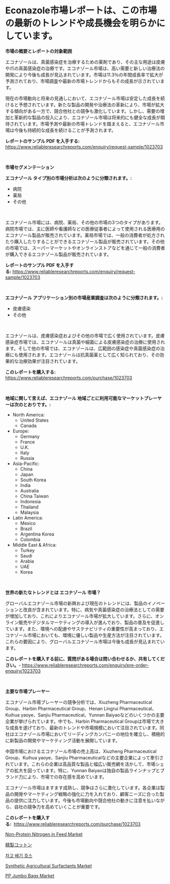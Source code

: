 <p><h1>Econazole市場レポートは、この市場の最新のトレンドや成長機会を明らかにしています。</h1></p><p><strong>市場の概要とレポートの対象範囲</strong></p>
<p><p>エコナゾールは、真菌感染症を治療するための薬剤であり、その主な用途は皮膚や爪の真菌感染症の治療です。エコナゾール市場は、高い需要と新しい治療法の開発により今後も成長が見込まれています。市場は11.3％の年間成長率で拡大が予測されており、市場調査や最新の市場トレンドからもその成長が示されています。</p><p>現在の市場動向と将来の見通しにおいて、エコナゾール市場は安定した成長を続けると予想されています。新たな製品の開発や治療法の革新により、市場が拡大する傾向がある一方で、競合他社との競争も激化しています。しかし、需要の増加と革新的な製品の投入により、エコナゾール市場は将来的にも健全な成長が期待されています。市場予測や最新の市場トレンドを踏まえると、エコナゾール市場は今後も持続的な成長を続けることが予測されます。</p></p>
<p><strong>レポートのサンプル PDF を入手する:</strong> <a href="https://www.reliableresearchreports.com/enquiry/request-sample/1023703">https://www.reliableresearchreports.com/enquiry/request-sample/1023703</a></p>
<p>&nbsp;</p>
<p><strong>市場セグメンテーション</strong></p>
<p><strong>エコナゾール タイプ別の市場分析は次のように分類されます。:</strong></p>
<p><ul><li>病院</li><li>薬局</li><li>その他</li></ul></p>
<p>&nbsp;</p>
<p><p>エコナゾール市場には、病院、薬局、その他の市場の3つのタイプがあります。病院市場では、主に医師や看護師などの医療従事者によって使用される医療用のエコナゾール製品が販売されています。薬局市場では、一般の消費者が処方されたり購入したりすることができるエコナゾール製品が販売されています。その他の市場では、スーパーマーケットやオンラインストアなどを通じて一般の消費者が購入できるエコナゾール製品が販売されています。</p></p>
<p><strong>レポートのサンプル PDF を入手する:</strong>&nbsp;<a href="https://www.reliableresearchreports.com/enquiry/request-sample/1023703">https://www.reliableresearchreports.com/enquiry/request-sample/1023703</a></p>
<p>&nbsp;</p>
<p><strong> エコナゾール アプリケーション別の市場産業調査は次のように分類されます。:</strong></p>
<p><ul><li>皮膚感染</li><li>その他</li></ul></p>
<p>&nbsp;</p>
<p><p>エコナゾールは、皮膚感染症およびその他の市場で広く使用されています。皮膚感染症市場では、エコナゾールは真菌や細菌による皮膚感染症の治療に使用されます。そして他の市場では、エコナゾールは、広範囲の感染症や真菌感染症の治療にも使用されます。エコナゾールは抗真菌薬として広く知られており、その効果的な治療効果が注目されています。</p></p>
<p><strong>このレポートを購入する:</strong>&nbsp; <a href="https://www.reliableresearchreports.com/purchase/1023703">https://www.reliableresearchreports.com/purchase/1023703</a></p>
<p>&nbsp;</p>
<p><strong>地域に関して言えば、エコナゾール 地域ごとに利用可能なマーケットプレーヤーは次のとおりです。:</strong></p>
<p><ul>
    <li>
        North America:
        <ul>
            <li>United States</li>
            <li>Canada</li>
        </ul>
    </li>
    <li>
        Europe:
        <ul>
            <li>Germany</li>
            <li>France</li>
            <li>U.K.</li>
            <li>Italy</li>
            <li>Russia</li>
        </ul>
    </li>
    <li>
        Asia-Pacific:
        <ul>
            <li>China</li>
            <li>Japan</li>
            <li>South Korea</li>
            <li>India</li>
            <li>Australia</li>
            <li>China Taiwan</li>
            <li>Indonesia</li>
            <li>Thailand</li>
            <li>Malaysia</li>
        </ul>
    </li>
    <li>
        Latin America:
        <ul>
            <li>Mexico</li>
            <li>Brazil</li>
            <li>Argentina Korea</li>
            <li>Colombia</li>
        </ul>
    </li>
    <li>
        Middle East & Africa:
        <ul>
            <li>Turkey</li>
            <li>Saudi</li>
            <li>Arabia</li>
            <li>UAE</li>
            <li>Korea</li>
        </ul>
    </li>
    </ul></p>
<p>&nbsp;</p>
<p><strong>世界の新たなトレンドとは エコナゾール 市場？</strong></p>
<p><p>グローバルエコナゾール市場の新興および現在のトレンドには、製品のイノベーションと改良が含まれています。特に、病気や真菌感染症の治療法としての需要が増加しており、これによりエコナゾール市場が拡大しています。さらに、オンライン販売やデジタルマーケティングの導入が進んでおり、製品の普及を促進しています。また、環境への配慮やサステナビリティの重要性が高まっており、エコナゾール市場においても、環境に優しい製品や生産方法が注目されています。これらの要因により、グローバルエコナゾール市場は今後も成長が見込まれています。</p></p>
<p><strong>このレポートを購入する前に、質問がある場合は問い合わせるか、共有してください。</strong>- <a href="https://www.reliableresearchreports.com/enquiry/pre-order-enquiry/1023703">https://www.reliableresearchreports.com/enquiry/pre-order-enquiry/1023703</a></p>
<p>&nbsp;</p>
<p><strong>主要な市場プレーヤー</strong></p>
<p><p>エコナゾール市場プレーヤーの競争分析では、Xiuzheng Pharmaceutical Group、Harbin Pharmaceutical Group、Henan Lingrui Pharmaceutical、Kuihua yaoye、Sanjiu Pharmaceutical、Yunnan Baiyaoなどのいくつかの主要企業が挙げられています。中でも、Harbin Pharmaceutical Groupは市場で大きな成長を遂げており、最新のトレンドや市場規模において注目されています。同社はエコナゾール市場においてリーディングカンパニーの地位を確立し、積極的に新製品の開発やマーケティング活動を展開しています。</p><p>中国市場におけるエコナゾール市場の売上高は、Xiuzheng Pharmaceutical Group、Kuihua yaoye、Sanjiu Pharmaceuticalなどの主要企業によって牽引されています。これらの企業は高品質な製品と幅広い販売網を活かして、市場シェアの拡大を図っています。特に、Yunnan Baiyaoは独自の製品ラインナップとブランド力により、市場での存在感を高めています。</p><p>エコナゾール市場はますます成熟し、競争はさらに激化しています。各企業は製品の開発やマーケティング戦略の強化に力を入れており、顧客ニーズに合った製品の提供に注力しています。今後も市場動向や競合他社の動きに注意を払いながら、自社の競争力を高めていくことが重要です。</p></p>
<p><strong>このレポートを購入する:</strong>&nbsp;&nbsp;<a href="https://www.reliableresearchreports.com/purchase/1023703">https://www.reliableresearchreports.com/purchase/1023703</a></p>
<p><p><a href="https://issuu.com/reportprime-2/docs/non-protein-nitrogen-in-feed-market-size-2030.pptx">Non-Protein Nitrogen in Feed Market</a></p><p><a href="https://medium.com/@jacksonwiza1924/%E7%B2%BE%E8%A3%BD%E7%B6%BF%E5%B8%82%E5%A0%B4%E8%A6%8F%E6%A8%A1-%E5%B8%82%E5%A0%B4%E5%8B%95%E5%90%91%E3%81%A8%E5%B8%82%E5%A0%B4%E4%BA%88%E6%B8%AC-2024%E5%B9%B4%E3%81%8B%E3%82%892031%E5%B9%B4%E3%81%BE%E3%81%A7-295ea1f6be77">精製コットン</a></p><p><a href="https://github.com/Howaoole34545/Market-Research-Report-List-1/blob/main/76641498169.md">차고 배기 호스</a></p><p><a href="https://issuu.com/reportprime-2/docs/synthetic-agricultural-surfactants-market-size-203">Synthetic Agricultural Surfactants Market</a></p><p><a href="https://frill-swim-3cd.notion.site/PP-Jumbo-Bags-Market-Provides-Detailed-Segmentation-of-this-Market-based-on-Type-Application-and-R-9372d62632194121903de4a50aa72b83">PP Jumbo Bags Market</a></p></p>